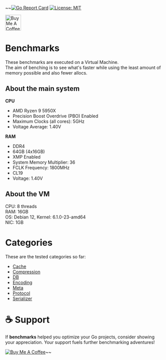 ~~[![Go Report Card](https://goreportcard.com/badge/github.com/rah-0/benchmarks)](https://goreportcard.com/report/github.com/rah-0/benchmarks)
[![License: MIT](https://img.shields.io/badge/License-MIT-yellow.svg)](https://opensource.org/licenses/MIT)

<a href="https://www.buymeacoffee.com/rah.0" target="_blank"><img src="https://cdn.buymeacoffee.com/buttons/v2/arial-orange.png" alt="Buy Me A Coffee" height="50"></a>

# Benchmarks
These benchmarks are executed on a Virtual Machine.  
The aim of benching is to see what's faster while using the least amount of memory possible and also fewer allocs.

## About the main system
**CPU**
- AMD Ryzen 9 5950X
- Precision Boost Overdrive (PBO) Enabled
- Maximum Clocks (all cores): 5GHz
- Voltage Average: 1.40V

**RAM**
- DDR4
- 64GB (4x16GB) 
- XMP Enabled
- System Memory Multiplier: 36
- FCLK Frequency: 1800MHz
- CL19
- Voltage: 1.40V

## About the VM
CPU: 8 threads  
RAM: 16GB  
OS: Debian 12, Kernel: 6.1.0-23-amd64  
NIC: 1GB


# Categories
These are the tested categories so far:
- [Cache](https://github.com/rah-0/benchmarks/tree/master/cache)
- [Compression](https://github.com/rah-0/benchmarks/tree/master/compression)
- [DB](https://github.com/rah-0/benchmarks/tree/master/db)
- [Encoding](https://github.com/rah-0/benchmarks/tree/master/encoding)
- [Meta](https://github.com/rah-0/benchmarks/tree/master/meta)
- [Protocol](https://github.com/rah-0/benchmarks/tree/master/protocol)
- [Serializer](https://github.com/rah-0/benchmarks/tree/master/serializer)

# ☕ Support
If **benchmarks** helped you optimize your Go projects, consider showing your appreciation. Your support fuels further benchmarking adventures!

[![Buy Me A Coffee](https://cdn.buymeacoffee.com/buttons/default-orange.png)](https://www.buymeacoffee.com/rah.0)~~
